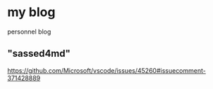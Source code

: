 # my blog
personnel blog

## "sassed4md"
https://github.com/Microsoft/vscode/issues/45260#issuecomment-371428889